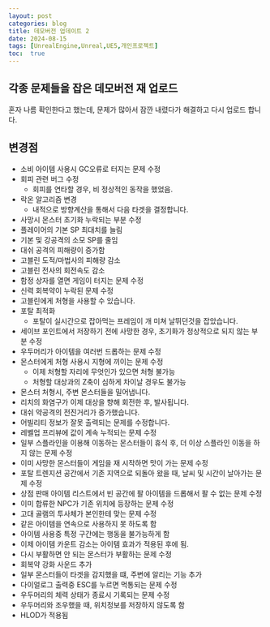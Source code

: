 ```yaml
---
layout: post
categories: blog
title: 데모버전 업데이트 2
date: 2024-08-15
tags: [UnrealEngine,Unreal,UE5,개인프로젝트]
toc:  true
---
```


## 각종 문제들을 잡은 데모버전 재 업로드

혼자 나름 확인한다고 했는데, 문제가 많아서 잠깐 내렸다가 해결하고 다시 업로드 합니다.

## 변경점

- 소비 아이템 사용시 GC오류로 터지는 문제 수정
- 회피 관련 버그 수정
  - 회피를 연타할 경우, 비 정상적인 동작을 했었음.
- 락온 알고리즘 변경
  - 내적으로 방향계산을 통해서 다음 타겟을 결정합니다.
- 사망시 몬스터 초기화 누락되는 부분 수정
- 플레이어의 기본 SP 최대치를 늘림
- 기본 및 강공격의 소모 SP를 줄임
- 대쉬 공격의 피해량이 증가함
- 고블린 도적/마법사의 피해량 감소
- 고블린 전사의 회전속도 감소
- 함정 상자를 열면 게임이 터지는 문제 수정
- 신력 회복약이 누락된 문제 수정
- 고블린에게 처형을 사용할 수 있습니다.
- 포탈 최적화
  - 포탈이 실시간으로 잡아먹는 프레임이 개 미쳐 날뛰던것을 잡았습니다.
- 세이브 포인트에서 저장하기 전에 사망한 경우, 초기화가 정상적으로 되지 않는 부분 수정
- 우두머리가 아이템을 여러번 드롭하는 문제 수정
- 몬스터에게 처형 사용시 지형에 끼이는 문제 수정
  - 이제 처형할 자리에 무엇인가 있으면 처형 불가능
  - 처형할 대상과의 Z축이 심하게 차이날 경우도 불가능
 - 몬스터 처형시, 주변 몬스터들을 밀어냅니다.
 - 리치의 화염구가 이제 대상을 향해 회전한 후, 발사됩니다.
 - 대쉬 약공격의 전진거리가 증가했습니다.
 - 어빌리티 정보가 잘못 출력되는 문제를 수정합니다.
 - 레벨업 프리뷰에 값이 계속 누적되는 문제 수정
 - 일부 스플라인을 이용해 이동하는 몬스터들이 휴식 후, 더 이상 스플라인 이동을 하지 않는 문제 수정
 - 이미 사망한 몬스터들이 게임을 재 시작하면 맛이 가는 문제 수정
 - 포탈 트렌지션 공간에서 기존 지역으로 되돌아 왔을 때, 날씨 및 시간이 날아가는 문제 수정
 - 상점 판매 아이템 리스트에서 빈 공간에 팔 아이템을 드롭해서 팔 수 없는 문제 수정
 - 이미 합류한 NPC가 기존 위치에 등장하는 문제 수정
 - 고대 골램의 투사체가 본인한테 맞는 문제 수정
 - 같은 아이템을 연속으로 사용하지 못 하도록 함
 - 아이템 사용중 특정 구간에는 행동을 불가능하게 함
 - 이제 아이템 카운트 감소는 아이템 효과가 적용된 후에 됨.
 - 다시 부활하면 안 되는 몬스터가 부활하는 문제 수정
 - 회복약 강화 사운드 추가
 - 일부 몬스터들이 타겟을 감지했을 떄, 주변에 알리는 기능 추가
 - 다이얼로그 출력중 ESC를 누르면 먹통되는 문제 수정
 - 우두머리의 체력 상태가 종료시 기록되는 문제 수정
 - 우두머리와 조우했을 때, 위치정보를 저장하지 않도록 함
 - HLOD가 적용됨
